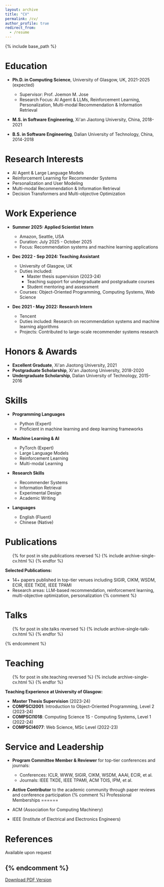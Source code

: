 ```yaml
---
layout: archive
title: "CV"
permalink: /cv/
author_profile: true
redirect_from:
  - /resume
---
```


{% include base_path %}

Education
======
* **Ph.D. in Computing Science**, University of Glasgow, UK, 2021-2025 (expected)
  * Supervisor: Prof. Joemon M. Jose
  * Research Focus: AI Agent & LLMs, Reinforcement Learning, Personalization, Multi-modal Recommendation & Information Retrieval
  
* **M.S. in Software Engineering**, Xi'an Jiaotong University, China, 2018-2021
  
* **B.S. in Software Engineering**, Dalian University of Technology, China, 2014-2018

Research Interests
======
* AI Agent & Large Language Models
* Reinforcement Learning for Recommender Systems
* Personalization and User Modeling
* Multi-modal Recommendation & Information Retrieval
* Decision Transformers and Multi-objective Optimization

Work Experience
======
* **Summer 2025: Applied Scientist Intern**
  * Amazon, Seattle, USA
  * Duration: July 2025 - October 2025
  * Focus: Recommendation systems and machine learning applications

* **Dec 2022 - Sep 2024: Teaching Assistant**
  * University of Glasgow, UK
  * Duties included: 
    * Master thesis supervision (2023-24)
    * Teaching support for undergraduate and postgraduate courses
    * Student mentoring and assessment
  * Courses: Object-Oriented Programming, Computing Systems, Web Science

* **Dec 2021 - May 2022: Research Intern**
  * Tencent
  * Duties included: Research on recommendation systems and machine learning algorithms
  * Projects: Contributed to large-scale recommender systems research

Honors & Awards
======
* **Excellent Graduate**, Xi'an Jiaotong University, 2021
* **Postgraduate Scholarship**, Xi'an Jiaotong University, 2018-2020
* **Undergraduate Scholarship**, Dalian University of Technology, 2015-2016

Skills
======
* **Programming Languages**
  * Python (Expert)
  * Proficient in machine learning and deep learning frameworks
  
* **Machine Learning & AI**
  * PyTorch (Expert)
  * Large Language Models
  * Reinforcement Learning
  * Multi-modal Learning
  
* **Research Skills**
  * Recommender Systems
  * Information Retrieval
  * Experimental Design
  * Academic Writing
  
* **Languages**
  * English (Fluent)
  * Chinese (Native)

Publications
======
  <ul>{% for post in site.publications reversed %}
    {% include archive-single-cv.html %}
  {% endfor %}</ul>

**Selected Publications:**
* 14+ papers published in top-tier venues including SIGIR, CIKM, WSDM, ECIR, IEEE TKDE, IEEE TPAMI
* Research areas: LLM-based recommendation, reinforcement learning, multi-objective optimization, personalization
{% comment %}
  
Talks
======
  <ul>{% for post in site.talks reversed %}
    {% include archive-single-talk-cv.html  %}
  {% endfor %}</ul>

{% endcomment %}

Teaching
======
  <ul>{% for post in site.teaching reversed %}
    {% include archive-single-cv.html %}
  {% endfor %}</ul>

**Teaching Experience at University of Glasgow:**
* **Master Thesis Supervision** (2023-24)
* **COMPSCI2001**: Introduction to Object-Oriented Programming, Level 2 (2023-24)
* **COMPSCI1018**: Computing Science 1S - Computing Systems, Level 1 (2022-24)
* **COMPSCI4077**: Web Science, MSc Level (2022-23)

Service and Leadership
======
* **Program Committee Member & Reviewer** for top-tier conferences and journals:
  * Conferences: ICLR, WWW, SIGIR, CIKM, WSDM, AAAI, ECIR, et al.
  * Journals: IEEE TKDE, IEEE TPAMI, ACM TOIS, IPM, et al.
  
* **Active Contributor** to the academic community through paper reviews and conference participation
{% comment %}
Professional Memberships
======
* ACM (Association for Computing Machinery)
* IEEE (Institute of Electrical and Electronics Engineers)

References
======
Available upon request

{% endcomment %}
---

[Download PDF Version](/files/cv.pdf)
